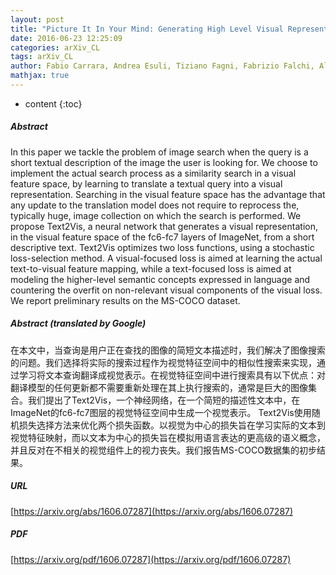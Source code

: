 ```yaml
---
layout: post
title: "Picture It In Your Mind: Generating High Level Visual Representations From Textual Descriptions"
date: 2016-06-23 12:25:09
categories: arXiv_CL
tags: arXiv_CL
author: Fabio Carrara, Andrea Esuli, Tiziano Fagni, Fabrizio Falchi, Alejandro Moreo Fernández
mathjax: true
---
```


* content
{:toc}

##### Abstract
In this paper we tackle the problem of image search when the query is a short textual description of the image the user is looking for. We choose to implement the actual search process as a similarity search in a visual feature space, by learning to translate a textual query into a visual representation. Searching in the visual feature space has the advantage that any update to the translation model does not require to reprocess the, typically huge, image collection on which the search is performed. We propose Text2Vis, a neural network that generates a visual representation, in the visual feature space of the fc6-fc7 layers of ImageNet, from a short descriptive text. Text2Vis optimizes two loss functions, using a stochastic loss-selection method. A visual-focused loss is aimed at learning the actual text-to-visual feature mapping, while a text-focused loss is aimed at modeling the higher-level semantic concepts expressed in language and countering the overfit on non-relevant visual components of the visual loss. We report preliminary results on the MS-COCO dataset.

##### Abstract (translated by Google)
在本文中，当查询是用户正在查找的图像的简短文本描述时，我们解决了图像搜索的问题。我们选择将实际的搜索过程作为视觉特征空间中的相似性搜索来实现，通过学习将文本查询翻译成视觉表示。在视觉特征空间中进行搜索具有以下优点：对翻译模型的任何更新都不需要重新处理在其上执行搜索的，通常是巨大的图像集合。我们提出了Text2Vis，一个神经网络，在一个简短的描述性文本中，在ImageNet的fc6-fc7图层的视觉特征空间中生成一个视觉表示。 Text2Vis使用随机损失选择方法来优化两个损失函数。以视觉为中心的损失旨在学习实际的文本到视觉特征映射，而以文本为中心的损失旨在模拟用语言表达的更高级的语义概念，并且反对在不相关的视觉组件上的视力丧失。我们报告MS-COCO数据集的初步结果。

##### URL
[https://arxiv.org/abs/1606.07287](https://arxiv.org/abs/1606.07287)

##### PDF
[https://arxiv.org/pdf/1606.07287](https://arxiv.org/pdf/1606.07287)

